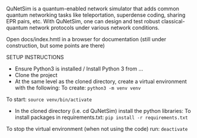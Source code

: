 QuNetSim is a quantum-enabled network simulator that adds common quantum networking tasks like teleportation, superdense coding, sharing EPR pairs, etc. With QuNetSim, one can design and test robust classical-quantum network protocols under various network conditions.

Open docs/index.hmtl in a browser for documentation (still under construction, but some points are there)

SETUP INSTRUCTIONS

- Ensure Python3 is installed / Install Python 3 from ...
- Clone the project
- At the same level as the cloned directory, create a virtual environment with the following:
To create:
`python3 -m venv venv`

To start:
`source venv/bin/activate`

- In the cloned directory (i.e. cd QuNetSim) install the python libraries:
To install packages in requirements.txt:
`pip install -r requirements.txt`

To stop the virtual environment (when not using the code) run:
`deactivate`
